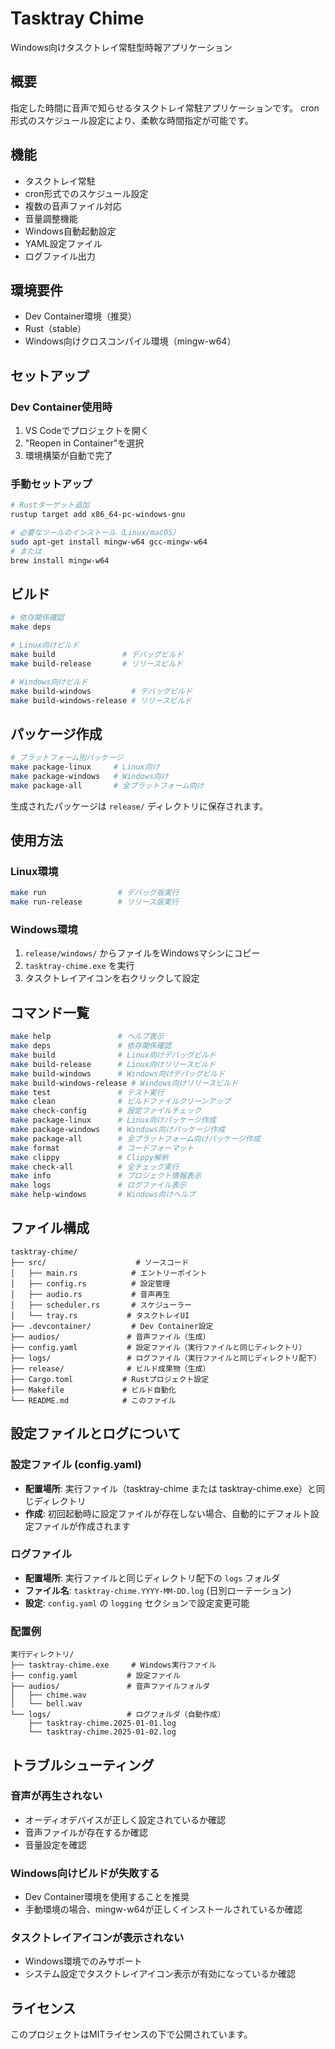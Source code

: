 # Tasktray Chime

Windows向けタスクトレイ常駐型時報アプリケーション

## 概要

指定した時間に音声で知らせるタスクトレイ常駐アプリケーションです。
cron形式のスケジュール設定により、柔軟な時間指定が可能です。

## 機能

- タスクトレイ常駐
- cron形式でのスケジュール設定
- 複数の音声ファイル対応
- 音量調整機能
- Windows自動起動設定
- YAML設定ファイル
- ログファイル出力

## 環境要件

- Dev Container環境（推奨）
- Rust（stable）
- Windows向けクロスコンパイル環境（mingw-w64）

## セットアップ

### Dev Container使用時

1. VS Codeでプロジェクトを開く
2. "Reopen in Container"を選択
3. 環境構築が自動で完了

### 手動セットアップ

```bash
# Rustターゲット追加
rustup target add x86_64-pc-windows-gnu

# 必要なツールのインストール（Linux/macOS）
sudo apt-get install mingw-w64 gcc-mingw-w64
# または
brew install mingw-w64
```

## ビルド

```bash
# 依存関係確認
make deps

# Linux向けビルド
make build               # デバッグビルド
make build-release       # リリースビルド

# Windows向けビルド
make build-windows         # デバッグビルド
make build-windows-release # リリースビルド
```

## パッケージ作成

```bash
# プラットフォーム別パッケージ
make package-linux     # Linux向け
make package-windows   # Windows向け
make package-all       # 全プラットフォーム向け
```

生成されたパッケージは `release/` ディレクトリに保存されます。

## 使用方法

### Linux環境

```bash
make run                # デバッグ版実行
make run-release        # リリース版実行
```

### Windows環境

1. `release/windows/` からファイルをWindowsマシンにコピー
2. `tasktray-chime.exe` を実行
3. タスクトレイアイコンを右クリックして設定

## コマンド一覧

```bash
make help               # ヘルプ表示
make deps               # 依存関係確認
make build              # Linux向けデバッグビルド
make build-release      # Linux向けリリースビルド
make build-windows      # Windows向けデバッグビルド
make build-windows-release # Windows向けリリースビルド
make test               # テスト実行
make clean              # ビルドファイルクリーンアップ
make check-config       # 設定ファイルチェック
make package-linux      # Linux向けパッケージ作成
make package-windows    # Windows向けパッケージ作成
make package-all        # 全プラットフォーム向けパッケージ作成
make format             # コードフォーマット
make clippy             # Clippy解析
make check-all          # 全チェック実行
make info               # プロジェクト情報表示
make logs               # ログファイル表示
make help-windows       # Windows向けヘルプ
```

## ファイル構成

```
tasktray-chime/
├── src/                    # ソースコード
│   ├── main.rs            # エントリーポイント
│   ├── config.rs          # 設定管理
│   ├── audio.rs           # 音声再生
│   ├── scheduler.rs       # スケジューラー
│   └── tray.rs           # タスクトレイUI
├── .devcontainer/         # Dev Container設定
├── audios/               # 音声ファイル（生成）
├── config.yaml           # 設定ファイル（実行ファイルと同じディレクトリ）
├── logs/                 # ログファイル（実行ファイルと同じディレクトリ配下）
├── release/              # ビルド成果物（生成）
├── Cargo.toml           # Rustプロジェクト設定
├── Makefile             # ビルド自動化
└── README.md            # このファイル
```

## 設定ファイルとログについて

### 設定ファイル (config.yaml)

- **配置場所**: 実行ファイル（tasktray-chime または tasktray-chime.exe）と同じディレクトリ
- **作成**: 初回起動時に設定ファイルが存在しない場合、自動的にデフォルト設定ファイルが作成されます

### ログファイル

- **配置場所**: 実行ファイルと同じディレクトリ配下の `logs` フォルダ
- **ファイル名**: `tasktray-chime.YYYY-MM-DD.log` (日別ローテーション)
- **設定**: `config.yaml` の `logging` セクションで設定変更可能

### 配置例

```
実行ディレクトリ/
├── tasktray-chime.exe     # Windows実行ファイル
├── config.yaml           # 設定ファイル
├── audios/               # 音声ファイルフォルダ
│   ├── chime.wav
│   └── bell.wav
└── logs/                 # ログフォルダ（自動作成）
    ├── tasktray-chime.2025-01-01.log
    └── tasktray-chime.2025-01-02.log
```

## トラブルシューティング

### 音声が再生されない

- オーディオデバイスが正しく設定されているか確認
- 音声ファイルが存在するか確認
- 音量設定を確認

### Windows向けビルドが失敗する

- Dev Container環境を使用することを推奨
- 手動環境の場合、mingw-w64が正しくインストールされているか確認

### タスクトレイアイコンが表示されない

- Windows環境でのみサポート
- システム設定でタスクトレイアイコン表示が有効になっているか確認

## ライセンス

このプロジェクトはMITライセンスの下で公開されています。